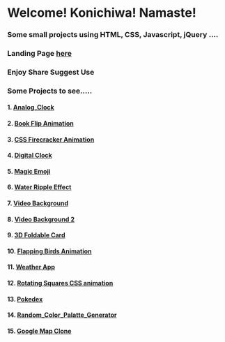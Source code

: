 # Welcome! Konichiwa! Namaste!

### Some small projects using HTML, CSS, Javascript, jQuery ....

### Landing Page [here](https://astrogeek77.github.io/Daily_Coding_Challenge_2021/)

### Enjoy Share Suggest Use



### Some Projects to see.....

#### 1. [Analog_Clock](https://astrogeek77.github.io/Daily_Coding_Challenge_2021/Analog%20Clock/)

#### 2. [Book Flip Animation](https://astrogeek77.github.io/Daily_Coding_Challenge_2021/Book%20Flip%20Animation/)

#### 3. [CSS Firecracker Animation](https://astrogeek77.github.io/Daily_Coding_Challenge_2021/CSS%20Firecracker%20Animation/)

#### 4. [Digital Clock](https://astrogeek77.github.io/Daily_Coding_Challenge_2021/Digital%20Clock/)

#### 5. [Magic Emoji](https://astrogeek77.github.io/Daily_Coding_Challenge_2021/Magic%20Emoji/)

#### 6. [Water Ripple Effect](https://astrogeek77.github.io/Daily_Coding_Challenge_2021/Water%20Ripple%20Effect/)

#### 7. [Video Background](https://astrogeek77.github.io/Daily_Coding_Challenge_2021/video%20background/)

#### 8. [Video Background 2](https://astrogeek77.github.io/Daily_Coding_Challenge_2021/video%20background%202/)

#### 9. [3D Foldable Card](https://astrogeek77.github.io/Daily_Coding_Challenge_2021/3D%20Foldable%20Card/)

#### 10. [Flapping Birds Animation](https://astrogeek77.github.io/Daily_Coding_Challenge_2021/Flapping%20Birds%20Animation/)

#### 11. [Weather App](https://astrogeek77.github.io/Daily_Coding_Challenge_2021/weather%20app%202.0/)

#### 12. [Rotating Squares CSS animation](https://astrogeek77.github.io/Daily_Coding_Challenge_2021/Rotating%20Squares%20CSS%20animation/)

#### 13. [Pokedex](https://astrogeek77.github.io/Daily_Coding_Challenge_2021/pokedex/) 

#### 14. [Random_Color_Palatte_Generator](https://astrogeek77.github.io/Daily_Coding_Challenge_2021/Random%20Color%20Palatte%20Generator/)

#### 15. [Google Map Clone](https://astrogeek77.github.io/Daily_Coding_Challenge_2021/Google%20Map%20Clone/)
